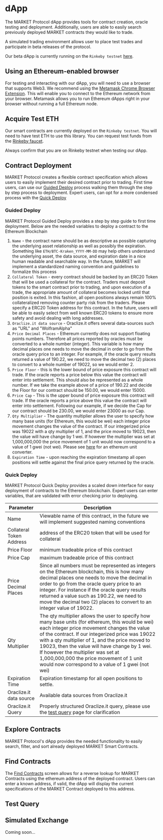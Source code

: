 # dApp

The MARKET Protocol dApp provides tools for contract creation, oracle testing and deployment. 
Additionally, users are able to easily search previously deployed MARKET contracts they would 
like to trade.

A simulated trading environment allows user to place test trades and participate in beta
releases of the protocol.

Our beta dApp is currently running on the `Rinkeby testnet` [here](https://dapp.marketprotocol.io/).

## Using an Ethereum-enabled browser

For testing and interacting with our dApp, you will need to use a browser that supports Web3. 
We recommend using the [Metamask Chrome Browser Extension](https://metamask.io/). This will enable you to connect to the 
Ethereum network from your browser. Metamask allows you to run Ethereum dApps right in your browser without running a full Ethereum node.

## Acquire Test ETH

Our smart contracts are currently deployed on the `Rinkeby testnet`. You will need to have test ETH to use this library. 
You can request test funds from the [Rinkeby faucet](https://faucet.rinkeby.io/). 

<aside class="notice">
Always confirm that you are on Rinkeby testnet when testing our dApp.
</aside>

## Contract Deployment

MARKET Protocol creates a flexible contract specification which allows users to easily implement
their desired contract prior to trading.  First time users, can use our 
[Guided Deploy](https://dapp.marketprotocol.io/contract/deploy?mode=guided) process
walking them through the step by step process to deployment.  Expert users, can opt for a more
condensed process with the [Quick Deploy](https://dapp.marketprotocol.io/contract/deploy?mode=quick) 

### Guided Deploy

MARKET Protocol Guided Deploy provides a step by step guide to first time deployment.  Below are the needed variables
to deploy a contract to the Ethereum Blockchain

1. `Name` - the contract name should be as descriptive as possible capturing the underlying asset relationship as well as possibly the expiration. 
   Something like `ETH/BTC-Kraken_YYYY-MM-DD` may help others understand the underlying asset, the data source, and 
   expiration date in a nice human readable and searchable way.
   In the future, MARKET will implement a standardized naming convention and guidelines to formalize this process
2. `Collateral Token` - every contract should be backed by an ERC20 Token that will be used a collateral for the contract. Traders 
   must deposit tokens to the smart contract prior to trading, and upon execution of a trade, the appropriate amount of 
   collateral becomes locked until that position is exited. In this fashion, all open positions always remain 100% 
   collateralized removing counter party risk from the traders. Please specify a ERC20 Token address for this contract.
   In the future, users will be able to easily select from well known ERC20 tokens to ensure more safety and 
   avoid dealing with long addresses.
3. `Oraclize.it data source` - Oraclize.it offers several data-sources such as "URL" and "WolframAlpha"
4. `Price Decimal Places` - Ethereum currently does not support floating points numbers. Therefore all prices reported by 
   oracles must be converted to a whole number (integer). This variable is how many decimal places one needs to move 
   the decimal in order to go from the oracle query price to an integer. For example, if the oracle query results 
   returned a value of 190.22, we need to move the decimal two (2) places to convert to a whole number of 19022, 
   so we would enter 2. 
5. `Price Floor` - this is the lower bound of price exposure this contract will trade. If the oracle reports a price 
   below this value the contract will enter into settlement. This should also be represented as a whole number. 
   If we take the example above of a price of 190.22 and decide the Floor for our contract should be 150.00, 
   we would enter 15000.
6. `Price Cap` - This is the upper bound of price exposure this contract will trade. If the oracle reports a price above this value 
   the contract will enter into settlement. Following our example, if we decide the Cap for our contract 
   should be 230.00, we would enter 23000 as our Cap.  
7. `Qty Multiplier` - The quantity multiplier allows the user to specify how many base units (for Ethereum, this would be wei) each integer 
   price movement changes the value of the contract. If our integerized price was 19022 with a qty multiplier of 1, 
   and the price moved to 19023, then the value will have change by 1 wei. If however the multiplier was set at 
   1,000,000,000 the price movement of 1 unit would now correspond to a value of 1 gwei (not wei). 
   Please see [here](https://etherconverter.online/) for an ethereum unit converter.
8. `Expiration Time` - upon reaching the expiration timestamp all open positions will settle against the final 
   price query returned by the oracle.

   
### Quick Deploy

MARKET Protocol Quick Deploy provides a scaled down interface for easy deployment of contracts to the 
Ethereum blockchain.  Expert users can enter variables, that are validated with error checking prior
to deploying.

Parameter | Description
--------- |  -----------
Name | Viewable name of this contract, in the future we will implement suggested naming conventions 
Collateral Token Address | address of the ERC20 token that will be used for collateral
Price Floor | minimum tradeable price of this contract
Price Cap | maximum tradeable price of this contract
Price Decimal Places | Since all numbers must be represented as integers on the Ethereum blockchain, this is how many decimal places one needs to move the decimal in order to go from the oracle query price to an integer. For instance if the oracle query results returned a value such as 190.22, we need to move the decimal two (2) places to convert to an integer value of 19022.
Qty Multiplier | The qty multiplier allows the user to specify how many base units (for ethereum, this would be wei) each integer price movement changes the value of the contract. If our integerized price was 19022 with a qty multiplier of 1, and the price moved to 19023, then the value will have change by 1 wei. If however the multiplier was set at 1,000,000,000 the price movement of 1 unit would now correspond to a value of 1 gwei (not wei)
Expiration Time |  Expiration timestamp for all open positions to settle.
Oraclize.it data source |  Available data sources from Oraclize.it
Oraclize.it Query |  Properly structured Oraclize.it query, please use the [test query](http://dapp.marketprotocol.io/test) page for clarification


## Explore Contracts

MARKET Protocol's dApp provides the needed functionality to easily search, filter, and sort already deployed
MARKET Smart Contracts.  

## Find Contracts

The [Find Contracts](https://dapp.marketprotocol.io/contract/find) screen allows for a reverse lookup
for MARKET Contracts using the ethereum address of the deployed contract.  Users can enter
a known address, if valid, the dApp will display the current specifications of the MARKET Contract
deployed to this address.

## Test Query 

## Simulated Exchange

Coming soon...
